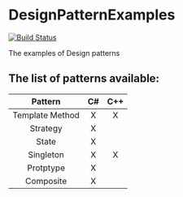 DesignPatternExamples
=====
[![Build Status](https://travis-ci.org/hckhanh/DesignPatternExamples.svg?branch=master)](https://travis-ci.org/hckhanh/DesignPatternExamples)

The examples of Design patterns

The list of patterns available:
-----
|     Pattern     | C#  | C++ |
|:---------------:|:---:|:---:|
| Template Method |  X  |  X  |
|     Strategy    |  X  |     |
|      State      |  X  |     |
|    Singleton    |  X  |  X  |
|    Protptype    |  X  |     |
|    Composite    |  X  |     |
